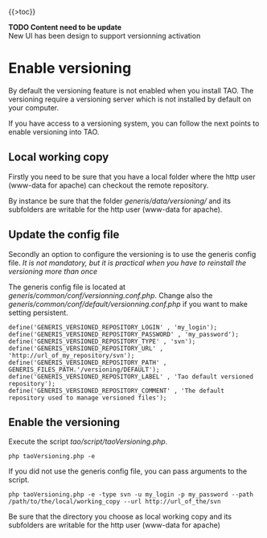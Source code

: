<!--
parent:
    title: Administrator_Guide
author:
    - 'Jérôme Bogaerts'
created_at: '2012-02-29 17:29:22'
updated_at: '2013-03-13 12:44:53'
tags:
    - 'Administrator Guide'
-->

{{\>toc}}

**TODO Content need to be update**<br/>
New UI has been design to support versionning activation

Enable versioning
=================

By default the versioning feature is not enabled when you install TAO. The versioning require a versioning server which is not installed by default on your computer.<br/>

If you have access to a versioning system, you can follow the next points to enable versioning into TAO.

Local working copy
------------------

Firstly you need to be sure that you have a local folder where the http user (www-data for apache) can checkout the remote repository.<br/>

By instance be sure that the folder *generis/data/versioning/* and its subfolders are writable for the http user (www-data for apache).

Update the config file
----------------------

Secondly an option to configure the versioning is to use the generis config file. *It is not mandatory, but it is practical when you have to reinstall the versioning more than once*

The generis config file is located at *generis/common/conf/versionning.conf.php*. Change also the *generis/common/conf/default/versionning.conf.php* if you want to make setting persistent.

    define('GENERIS_VERSIONED_REPOSITORY_LOGIN' , 'my_login');
    define('GENERIS_VERSIONED_REPOSITORY_PASSWORD' , 'my_password');
    define('GENERIS_VERSIONED_REPOSITORY_TYPE' , 'svn');
    define('GENERIS_VERSIONED_REPOSITORY_URL' , 'http://url_of_my_repository/svn');
    define('GENERIS_VERSIONED_REPOSITORY_PATH' , GENERIS_FILES_PATH.'/versioning/DEFAULT');
    define('GENERIS_VERSIONED_REPOSITORY_LABEL' , 'Tao default versioned repository');
    define('GENERIS_VERSIONED_REPOSITORY_COMMENT' , 'The default repository used to manage versioned files');

Enable the versioning
---------------------

Execute the script *tao/script/taoVersioning.php*.

    php taoVersioning.php -e

If you did not use the generis config file, you can pass arguments to the script.

    php taoVersioning.php -e -type svn -u my_login -p my_password --path /path/to/the/local/working_copy --url http://url_of_the/svn

Be sure that the directory you choose as local working copy and its subfolders are writable for the http user (www-data for apache)

